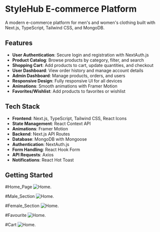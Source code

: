 # StyleHub E-commerce Platform

A modern e-commerce platform for men's and women's clothing built with Next.js, TypeScript, Tailwind CSS, and MongoDB.

## Features

- **User Authentication**: Secure login and registration with NextAuth.js
- **Product Catalog**: Browse products by category, filter, and search
- **Shopping Cart**: Add products to cart, update quantities, and checkout
- **User Dashboard**: View order history and manage account details
- **Admin Dashboard**: Manage products, orders, and users
- **Responsive Design**: Fully responsive UI for all devices
- **Animations**: Smooth animations with Framer Motion
- **Favorites/Wishlist**: Add products to favorites or wishlist

## Tech Stack

- **Frontend**: Next.js, TypeScript, Tailwind CSS, React Icons
- **State Management**: React Context API
- **Animations**: Framer Motion
- **Backend**: Next.js API Routes
- **Database**: MongoDB with Mongoose
- **Authentication**: NextAuth.js
- **Form Handling**: React Hook Form
- **API Requests**: Axios
- **Notifications**: React Hot Toast

## Getting Started
#Home_Page
![Home](https://github.com/Niraj-Hitpump/ecommerce-app/blob/master/images/home.png).

#Male_Section
![Home](https://github.com/Niraj-Hitpump/ecommerce-app/blob/master/images/malec.png).

#Female_Section
![Home](https://github.com/Niraj-Hitpump/ecommerce-app/blob/master/images/femalec.png).

#Favourite
![Home](https://github.com/Niraj-Hitpump/ecommerce-app/blob/master/images/favourite.png).

#Cart
![Home](https://github.com/Niraj-Hitpump/ecommerce-app/blob/master/images/cart.png).

